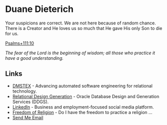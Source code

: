 # Duane Dieterich

Your suspicions are correct. We are not here because of random chance. There is a Creator and He loves us so much that He gave His only Son to die for us.

[Psalms+111:10](https://www.biblegateway.com/passage/?search=Psalms+111:10&version=ESV)

*The fear of the Lord is the beginning of wisdom; all those who practice it have a good understanding.*


## Links

* [DMSTEX](https://www.dmstex.com/) - Advancing automated software engineering for relational technology.
* [Relational Design Generation](https://www.reldesgen.com/) - Oracle Database Design and Generation Services (DDGS).
* [LinkedIn](https://www.linkedin.com/in/ddieterich/) - Business and employment-focused social media platform.
* [Freedom of Religion](Freedom-Of-Religion.md) - Do I have the freedom to practice a religion ...
* [Send Me Email](mail@duanedieterich.com)
